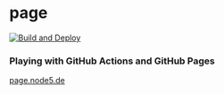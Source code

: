 # page

[![Build and Deploy](https://github.com/thieleju/page/actions/workflows/deploy-gh-pages.yml/badge.svg)](https://github.com/thieleju/page/actions/workflows/deploy-gh-pages.yml)

### Playing with GitHub Actions and GitHub Pages

[page.node5.de](https://page.node5.de)
